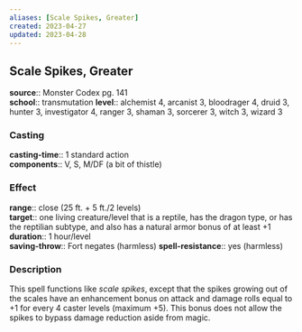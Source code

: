```yaml
---
aliases: [Scale Spikes, Greater]
created: 2023-04-27
updated: 2023-04-28
---
```


## Scale Spikes, Greater

**source**:: Monster Codex pg. 141  
**school**:: transmutation
**level**:: alchemist 4, arcanist 3, bloodrager 4, druid 3, hunter 3, investigator 4, ranger 3, shaman 3, sorcerer 3, witch 3, wizard 3

### Casting

**casting-time**:: 1 standard action  
**components**:: V, S, M/DF (a bit of thistle)

### Effect

**range**:: close (25 ft. + 5 ft./2 levels)  
**target**:: one living creature/level that is a reptile, has the dragon type, or has the reptilian subtype, and also has a natural armor bonus of at least +1  
**duration**:: 1 hour/level  
**saving-throw**:: Fort negates (harmless)
**spell-resistance**:: yes (harmless)

### Description

This spell functions like *scale spikes*, except that the spikes growing out of the scales have an enhancement bonus on attack and damage rolls equal to +1 for every 4 caster levels (maximum +5). This bonus does not allow the spikes to bypass damage reduction aside from magic.
